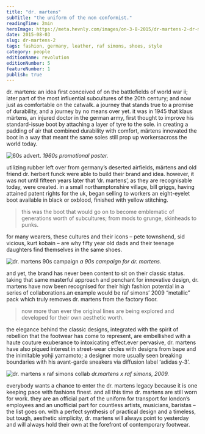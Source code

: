 ```yaml
---
title: "dr. martens"
subTitle: "the uniform of the non conformist."
readingTime: 2min
heroImage: https://meta.hevnly.com/images/on-3-8-2015/dr-martens-2-dr-martens-2-hero.jpg
date: 2015-08-03
slug: dr-martens-2
tags: fashion, germany, leather, raf simons, shoes, style
category: people
editionName: revolution
editionNumber: 5
featureNumber: 1
publish: true
---
```


dr. martens: an idea first conceived of on the battlefields of world war ii; later part of the most influential subcultures of the 20th century; and now just as comfortable on the catwalk. a journey that stands true to a promise of durability, and a journey by no means over yet. it was in 1945 that klaus märtens, an injured doctor in the german army, first thought to improve his standard-issue boot by attaching a layer of tyre to the sole. in creating a padding of air that combined durability with comfort, märtens innovated the boot in a way that meant the same soles still prop up workersacross the world today.

![60s advert.](https://meta.hevnly.com/images/on-3-8-2015/dr-martens-2-image-13.jpg)
*1960s promotional poster.*

utilizing rubber left over from germanyʼs deserted airfields, märtens and old friend dr. herbert funck were able to build their brand and idea. however, it was not until fifteen years later that ‘dr. martens’, as they are recognisable today, were created. in a small northamptonshire village, bill griggs, having attained patent rights for the uk, began selling to workers an eight-eyelet boot available in black or oxblood, finished with yellow stitching.

>this was the boot that would go on to become emblematic of generations worth of subcultures; from mods to grunge, skinheads to punks.

for many wearers, these cultures and their icons – pete townshend, sid vicious, kurt kobain – are why fifty year old dads and their teenage daughters find themselves in the same shoes.

![dr. martens 90s campaign](https://meta.hevnly.com/images/on-3-8-2015/dr-martens-2-image-32.jpg)
*a 90s campaign for dr. martens.*

and yet, the brand has never been content to sit on their classic status. taking that same masterful approach and penchant for innovative design, dr. martens have now been recognised for their high fashion potential in a series of collaborations.an example would be raf simonsʼ 2009 “metallic” pack which truly removes dr. martens from the factory floor.

>now more than ever the original lines are being explored and developed for their own aesthetic worth.

the elegance behind the classic designs, integrated with the spirit of rebellion that the footwear has come to represent, are embellished with a haute couture exuberance to intoxicating effect.ever pervasive, dr. martens have also piqued interest in street-wear circles with designs from bape and the inimitable yohji yamamoto; a designer more usually seen breaking boundaries with his avant-garde sneakers via diffusion label ʻadidas y-3ʼ.

![dr. martens x raf simons collab](https://meta.hevnly.com/images/on-3-8-2015/dr-martens-2-image-42.jpg)
*dr.martens x raf simons, 2009.*

everybody wants a chance to enter the dr. martens legacy because it is one keeping pace with fashions finest. and all this time dr. martens are still worn for work. they are an official part of the uniform for transport for londonʼs employees and an unofficial part for countless artists, musicians, baristas – the list goes on. with a perfect synthesis of practical design and a timeless, but tough, aesthetic simplicity, dr. martens will always point to yesterday and will always hold their own at the forefront of contemporary footwear.
